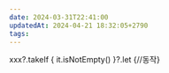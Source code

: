 ```yaml
---
date: 2024-03-31T22:41:00
updatedAt: 2024-04-21 18:32:05+2790
tags: 
---
```

xxx?.takeIf { it.isNotEmpty() }?.let {//동작}